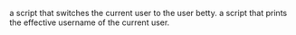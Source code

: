 a script that switches the current user to the user betty.
a script that prints the effective username of the current user.
